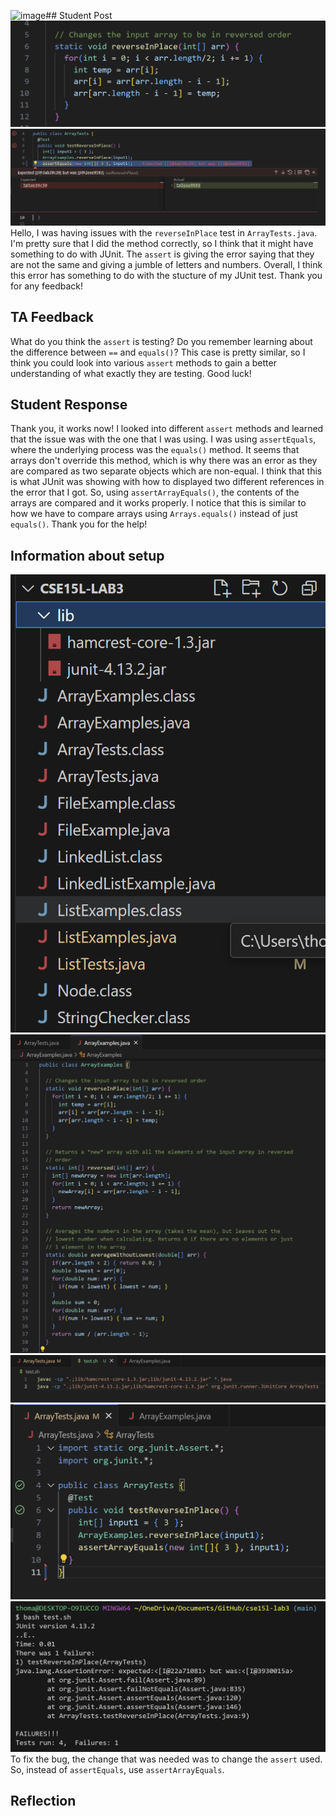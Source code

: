 ![image](https://github.com/ThomasNghiem2/cse15l-lab-report-5/assets/141669883/60559191-7973-46fb-8613-9e7b1ebfeb22)## Student Post
![Image](labreport5-symptom2.png) <br>
![Image](labreport5-symptom.png) <br>
Hello, I was having issues with the `reverseInPlace` test in `ArrayTests.java`. I'm pretty sure that I did the method correctly, so I think that it might have something to do with JUnit. The `assert` is giving the error saying that they are not the same and giving a jumble of letters and numbers. Overall, I think this error has something to do with the stucture of my JUnit test. Thank you for any feedback!

## TA Feedback
What do you think the `assert` is testing? Do you remember learning about the difference between `==` and `equals()`? This case is pretty similar, so I think you could look into various `assert` methods to gain a better understanding of what exactly they are testing. Good luck!

## Student Response
Thank you, it works now! I looked into different `assert` methods and learned that the issue was with the one that I was using. I was using `assertEquals`, where the underlying process was the `equals()` method. It seems that arrays don't override this method, which is why there was an error as they are compared as two separate objects which are non-equal. I think that this is what JUnit was showing with how to displayed two different references in the error that I got. So, using `assertArrayEquals()`, the contents of the arrays are compared and it works properly. I notice that this is similar to how we have to compare arrays using `Arrays.equals()` instead of just `equals()`. Thank you for the help!

## Information about setup 
![Image](labreport5-setup1-fixed.png) <br>
![Image](labreport5-setup2.png) <br>
![Image](labreport5-setup2-1.png) <br>
![Image](labreport5-setup3.png) <br>
![Image](labreport5-setup4-fixed.png) <br>
To fix the bug, the change that was needed was to change the `assert` used. So, instead of `assertEquals`, use `assertArrayEquals`.

## Reflection
